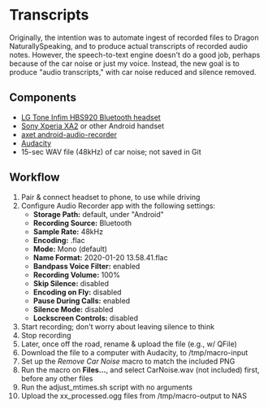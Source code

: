 Transcripts
===========

Originally, the intention was to automate ingest of recorded files to
Dragon NaturallySpeaking, and to produce actual transcripts of recorded
audio notes. However, the speech-to-text engine doesn't do a good job,
perhaps because of the car noise or just my voice. Instead, the new
goal is to produce "audio transcripts," with car noise reduced and
silence removed.

Components
----------

* [LG Tone Infim HBS920 Bluetooth headset][1]
* [Sony Xperia XA2][2] or other Android handset
* [axet android-audio-recorder][3]
* [Audacity][4]
* 15-sec WAV file (48kHz) of car noise; not saved in Git

[1]: https://www.lg.com/sa_en/support/support-product/lg-HBS-920
[2]: https://www.sonymobile.com/us/products/phones/xperia-xa2/
[3]: https://gitlab.com/axet/android-audio-recorder
[4]: https://www.audacityteam.org/

Workflow
--------

1.  Pair & connect headset to phone, to use while driving
2.  Configure Audio Recorder app with the following settings:
    * __Storage Path:__ default, under "Android"
    * __Recording Source:__ Bluetooth
    * __Sample Rate:__ 48kHz
    * __Encoding:__ .flac
    * __Mode:__ Mono (default)
    * __Name Format:__ 2020-01-20 13.58.41.flac
    * __Bandpass Voice Filter:__ enabled
    * __Recording Volume:__ 100%
    * __Skip Silence:__ disabled
    * __Encoding on Fly:__ disabled
    * __Pause During Calls:__ enabled
    * __Silence Mode:__ disabled
    * __Lockscreen Controls:__ disabled
3.  Start recording; don't worry about leaving silence to think
4.  Stop recording
5.  Later, once off the road, rename & upload the file (e.g., w/ QFile)
6.  Download the file to a computer with Audacity, to /tmp/macro-input
7.  Set up the _Remove Car Noise_ macro to match the included PNG
8.  Run the macro on __Files...__, and select CarNoise.wav (not
    included) first, before any other files
9.  Run the adjust\_mtimes.sh script with no arguments
10. Upload the xx\_processed.ogg files from /tmp/macro-output to NAS

